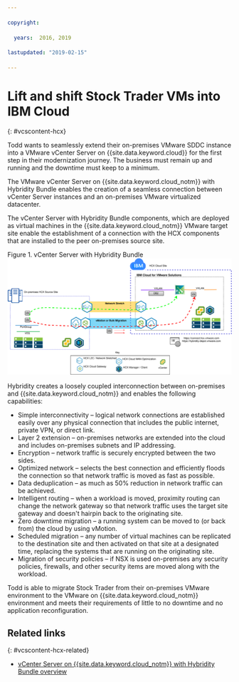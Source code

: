 ```yaml
---

copyright:

  years:  2016, 2019

lastupdated: "2019-02-15"

---
```


# Lift and shift Stock Trader VMs into IBM Cloud
{: #vcscontent-hcx}

Todd wants to seamlessly extend their on-premises VMware SDDC instance
into a VMware vCenter Server on {{site.data.keyword.cloud}} for the first step in their
modernization journey. The business must remain up and running
and the downtime must keep to a minimum.

The VMware vCenter Server on {{site.data.keyword.cloud_notm}} with Hybridity Bundle enables the creation of a seamless
connection between vCenter Server instances and an
on-premises VMware virtualized datacenter.

The vCenter Server with Hybridity Bundle components, which are deployed
as virtual machines in the {{site.data.keyword.cloud_notm}} VMware target site enable the
establishment of a connection with the HCX components that are installed to
the peer on-premises source site.

Figure 1. vCenter Server with Hybridity Bundle
![vCenter Server with Hybridity Bundle](vcscontent-hcx.svg)

Hybridity creates a loosely coupled interconnection between on-premises
and {{site.data.keyword.cloud_notm}} and enables the following capabilities:

* Simple interconnectivity – logical network connections are established
easily over any physical connection that includes the public internet, private
VPN, or direct link.
* Layer 2 extension – on-premises networks are extended into the cloud and includes on-premises subnets and IP addressing.
* Encryption – network traffic is securely encrypted between the two
sides.
* Optimized network – selects the best connection and efficiently floods
the connection so that network traffic is moved as fast as possible.
* Data deduplication – as much as 50% reduction in network traffic can
be achieved.
* Intelligent routing – when a workload is moved, proximity routing can
change the network gateway so that network traffic uses the
target site gateway and doesn't hairpin back to the originating site.
* Zero downtime migration – a running system can be moved to (or back
from) the cloud by using vMotion.
* Scheduled migration – any number of virtual machines can be replicated
to the destination site and then activated on that site at a designated
time, replacing the systems that are running on the originating site.
* Migration of security policies – if NSX is used on-premises any
security policies, firewalls, and other security items are moved along with the workload.

Todd is able to migrate Stock Trader from their
on-premises VMware environment to the VMware on {{site.data.keyword.cloud_notm}} environment and meets their requirements of little to no downtime and no
application reconfiguration.

## Related links
{: #vcscontent-hcx-related}

* [vCenter Server on {{site.data.keyword.cloud_notm}} with Hybridity Bundle overview](/docs/services/vmwaresolutions/archiref/vcs/vcs-hybridity-intro.html)
